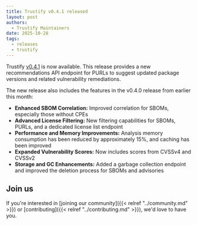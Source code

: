 ```yaml
---
title: Trustify v0.4.1 released
layout: post
authors:
  - Trustify Maintainers
date: 2025-10-28
tags:
  - releases
  - trustify
---
```


Trustify [v0.4.1](https://github.com/guacsec/trustify/releases/tag/v0.4.1) is now available.
This release provides a new recommendations API endpoint for PURLs to suggest updated package versions and related vulnerability remediations.

The new release also includes the features in the v0.4.0 release from earlier this month:

* **Enhanced SBOM Correlation:** Improved correlation for SBOMs, especially those without CPEs
* **Advanced License Filtering:** New filtering capabilities for SBOMs, PURLs, and a dedicated license list endpoint
* **Performance and Memory Improvements:** Analysis memory consumption has been reduced by approximately 15%, and caching has been improved
* **Expanded Vulnerability Scores:** Now includes scores from CVSSv4 and CVSSv2
* **Storage and GC Enhancements:** Added a garbage collection endpoint and improved the deletion process for SBOMs and advisories

## Join us

If you're interested in [joining our community]({{< relref "../community.md" >}}) or [contributing]({{< relref "../contributing.md" >}}), we'd love to have you.
